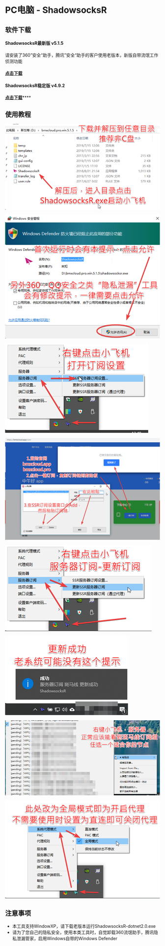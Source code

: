 # PC电脑 - ShadowsocksR

## 软件下载

#### ShadowsocksR最新版 v5.1.5

请安装了360”安全“助手，腾讯”安全“助手的客户使用老版本，新版自带流氓工作侦测功能

#### [点击下载](https://www.lanzous.com/bmxcloudssr)

#### ShadowsocksR稳定版 v4.9.2

[**点击下载**](https://www.lanzous.com/bmxcloudssrold)\*\*\*\*

## 使用教程

![](../.gitbook/assets/image%20%2854%29.png)

![](../.gitbook/assets/image%20%2855%29.png)

![](../.gitbook/assets/image%20%2826%29.png)

![](../.gitbook/assets/image%20%2838%29.png)

![](../.gitbook/assets/image%20%2860%29.png)

![](../.gitbook/assets/image%20%2850%29.png)

![](../.gitbook/assets/image%20%2877%29.png)

![](../.gitbook/assets/image%20%2884%29.png)

## 注意事项

* 本工具支持WindowXP，请下载老版本运行ShadowsocksR-dotnet2.0.exe
* 请为了您自己的隐私安全，使用本类工具时，自觉卸载360流氓助手，腾讯隐私泄漏管家，启用Windows自带的Windows Defender





